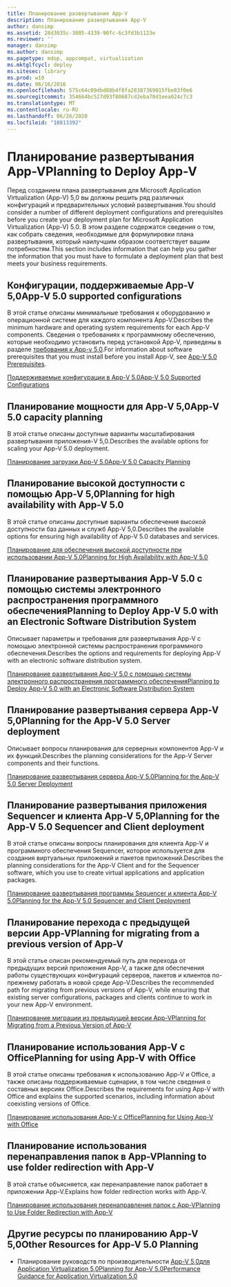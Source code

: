 ```yaml
---
title: Планирование развертывания App-V
description: Планирование развертывания App-V
author: dansimp
ms.assetid: 28d3035c-3805-4339-90fc-6c3fd3b1123e
ms.reviewer: ''
manager: dansimp
ms.author: dansimp
ms.pagetype: mdop, appcompat, virtualization
ms.mktglfcycl: deploy
ms.sitesec: library
ms.prod: w10
ms.date: 06/16/2016
ms.openlocfilehash: 575c64c09dbd88b4f8fa28387369015fbe83f0e6
ms.sourcegitcommit: 354664bc527d93f80687cd2eba70d1eea024c7c3
ms.translationtype: MT
ms.contentlocale: ru-RU
ms.lasthandoff: 06/26/2020
ms.locfileid: "10813392"
---
```

# <span data-ttu-id="2bf9f-103">Планирование развертывания App-V</span><span class="sxs-lookup"><span data-stu-id="2bf9f-103">Planning to Deploy App-V</span></span>


<span data-ttu-id="2bf9f-104">Перед созданием плана развертывания для Microsoft Application Virtualization (App-V) 5,0 вы должны решить ряд различных конфигураций и предварительных условий развертывания.</span><span class="sxs-lookup"><span data-stu-id="2bf9f-104">You should consider a number of different deployment configurations and prerequisites before you create your deployment plan for Microsoft Application Virtualization (App-V) 5.0.</span></span> <span data-ttu-id="2bf9f-105">В этом разделе содержатся сведения о том, как собрать сведения, необходимые для формулировки плана развертывания, который наилучшим образом соответствует вашим потребностям.</span><span class="sxs-lookup"><span data-stu-id="2bf9f-105">This section includes information that can help you gather the information that you must have to formulate a deployment plan that best meets your business requirements.</span></span>

## <a href="" id="---------app-v-5-0-supported-configurations"></a> <span data-ttu-id="2bf9f-106">Конфигурации, поддерживаемые App-V 5,0</span><span class="sxs-lookup"><span data-stu-id="2bf9f-106">App-V 5.0 supported configurations</span></span>


<span data-ttu-id="2bf9f-107">В этой статье описаны минимальные требования к оборудованию и операционной системе для каждого компонента App-V.</span><span class="sxs-lookup"><span data-stu-id="2bf9f-107">Describes the minimum hardware and operating system requirements for each App-V components.</span></span> <span data-ttu-id="2bf9f-108">Сведения о требованиях к программному обеспечению, которые необходимо установить перед установкой App-V, приведены в разделе [требования к App-v 5,0](app-v-50-prerequisites.md).</span><span class="sxs-lookup"><span data-stu-id="2bf9f-108">For information about software prerequisites that you must install before you install App-V, see [App-V 5.0 Prerequisites](app-v-50-prerequisites.md).</span></span>

[<span data-ttu-id="2bf9f-109">Поддерживаемые конфигурации в App-V 5.0</span><span class="sxs-lookup"><span data-stu-id="2bf9f-109">App-V 5.0 Supported Configurations</span></span>](app-v-50-supported-configurations.md)

## <span data-ttu-id="2bf9f-110">Планирование мощности для App-V 5,0</span><span class="sxs-lookup"><span data-stu-id="2bf9f-110">App-V 5.0 capacity planning</span></span>


<span data-ttu-id="2bf9f-111">В этой статье описаны доступные варианты масштабирования развертывания приложения-V 5,0.</span><span class="sxs-lookup"><span data-stu-id="2bf9f-111">Describes the available options for scaling your App-V 5.0 deployment.</span></span>

[<span data-ttu-id="2bf9f-112">Планирование загрузки App-V 5.0</span><span class="sxs-lookup"><span data-stu-id="2bf9f-112">App-V 5.0 Capacity Planning</span></span>](app-v-50-capacity-planning.md)

## <span data-ttu-id="2bf9f-113">Планирование высокой доступности с помощью App-V 5,0</span><span class="sxs-lookup"><span data-stu-id="2bf9f-113">Planning for high availability with App-V 5.0</span></span>


<span data-ttu-id="2bf9f-114">В этой статье описаны доступные варианты обеспечения высокой доступности баз данных и служб App-V 5,0.</span><span class="sxs-lookup"><span data-stu-id="2bf9f-114">Describes the available options for ensuring high availability of App-V 5.0 databases and services.</span></span>

[<span data-ttu-id="2bf9f-115">Планирование для обеспечения высокой доступности при использовании App-V 5.0</span><span class="sxs-lookup"><span data-stu-id="2bf9f-115">Planning for High Availability with App-V 5.0</span></span>](planning-for-high-availability-with-app-v-50.md)

## <span data-ttu-id="2bf9f-116">Планирование развертывания App-V 5.0 с помощью системы электронного распространения программного обеспечения</span><span class="sxs-lookup"><span data-stu-id="2bf9f-116">Planning to Deploy App-V 5.0 with an Electronic Software Distribution System</span></span>


<span data-ttu-id="2bf9f-117">Описывает параметры и требования для развертывания App-V с помощью электронной системы распространения программного обеспечения.</span><span class="sxs-lookup"><span data-stu-id="2bf9f-117">Describes the options and requirements for deploying App-V with an electronic software distribution system.</span></span>

[<span data-ttu-id="2bf9f-118">Планирование развертывания App-V 5.0 с помощью системы электронного распространения программного обеспечения</span><span class="sxs-lookup"><span data-stu-id="2bf9f-118">Planning to Deploy App-V 5.0 with an Electronic Software Distribution System</span></span>](planning-to-deploy-app-v-50-with-an-electronic-software-distribution-system.md)

## <span data-ttu-id="2bf9f-119">Планирование развертывания сервера App-V 5,0</span><span class="sxs-lookup"><span data-stu-id="2bf9f-119">Planning for the App-V 5.0 Server deployment</span></span>


<span data-ttu-id="2bf9f-120">Описывает вопросы планирования для серверных компонентов App-V и их функций.</span><span class="sxs-lookup"><span data-stu-id="2bf9f-120">Describes the planning considerations for the App-V Server components and their functions.</span></span>

[<span data-ttu-id="2bf9f-121">Планирование развертывания сервера App-V 5.0</span><span class="sxs-lookup"><span data-stu-id="2bf9f-121">Planning for the App-V 5.0 Server Deployment</span></span>](planning-for-the-app-v-50-server-deployment.md)

## <span data-ttu-id="2bf9f-122">Планирование развертывания приложения Sequencer и клиента App-V 5,0</span><span class="sxs-lookup"><span data-stu-id="2bf9f-122">Planning for the App-V 5.0 Sequencer and Client deployment</span></span>


<span data-ttu-id="2bf9f-123">В этой статье описаны вопросы планирования для клиента App-V и программного обеспечения Sequencer, которое используется для создания виртуальных приложений и пакетов приложений.</span><span class="sxs-lookup"><span data-stu-id="2bf9f-123">Describes the planning considerations for the App-V Client and for the Sequencer software, which you use to create virtual applications and application packages.</span></span>

[<span data-ttu-id="2bf9f-124">Планирование развертывания программы Sequencer и клиента App-V 5.0</span><span class="sxs-lookup"><span data-stu-id="2bf9f-124">Planning for the App-V 5.0 Sequencer and Client Deployment</span></span>](planning-for-the-app-v-50-sequencer-and-client-deployment.md)

## <span data-ttu-id="2bf9f-125">Планирование перехода с предыдущей версии App-V</span><span class="sxs-lookup"><span data-stu-id="2bf9f-125">Planning for migrating from a previous version of App-V</span></span>


<span data-ttu-id="2bf9f-126">В этой статье описан рекомендуемый путь для перехода от предыдущих версий приложения App-V, а также для обеспечения работы существующих конфигураций серверов, пакетов и клиентов по-прежнему работать в новой среде App-V.</span><span class="sxs-lookup"><span data-stu-id="2bf9f-126">Describes the recommended path for migrating from previous versions of App-V, while ensuring that existing server configurations, packages and clients continue to work in your new App-V environment.</span></span>

[<span data-ttu-id="2bf9f-127">Планирование миграции из предыдущей версии App-V</span><span class="sxs-lookup"><span data-stu-id="2bf9f-127">Planning for Migrating from a Previous Version of App-V</span></span>](planning-for-migrating-from-a-previous-version-of-app-v.md)

## <span data-ttu-id="2bf9f-128">Планирование использования App-V с Office</span><span class="sxs-lookup"><span data-stu-id="2bf9f-128">Planning for using App-V with Office</span></span>


<span data-ttu-id="2bf9f-129">В этой статье описаны требования к использованию App-V и Office, а также описаны поддерживаемые сценарии, в том числе сведения о составных версиях Office.</span><span class="sxs-lookup"><span data-stu-id="2bf9f-129">Describes the requirements for using App-V with Office and explains the supported scenarios, including information about coexisting versions of Office.</span></span>

[<span data-ttu-id="2bf9f-130">Планирование использования App-V с Office</span><span class="sxs-lookup"><span data-stu-id="2bf9f-130">Planning for Using App-V with Office</span></span>](planning-for-using-app-v-with-office.md)

## <span data-ttu-id="2bf9f-131">Планирование использования перенаправления папок в App-V</span><span class="sxs-lookup"><span data-stu-id="2bf9f-131">Planning to use folder redirection with App-V</span></span>


<span data-ttu-id="2bf9f-132">В этой статье объясняется, как перенаправление папок работает в приложении App-V.</span><span class="sxs-lookup"><span data-stu-id="2bf9f-132">Explains how folder redirection works with App-V.</span></span>

[<span data-ttu-id="2bf9f-133">Планирование использования перенаправления папок с App-V</span><span class="sxs-lookup"><span data-stu-id="2bf9f-133">Planning to Use Folder Redirection with App-V</span></span>](planning-to-use-folder-redirection-with-app-v.md)

## <a href="" id="other-resources-for-app-v-5-0-planning-"></a><span data-ttu-id="2bf9f-134">Другие ресурсы по планированию App-V 5,0</span><span class="sxs-lookup"><span data-stu-id="2bf9f-134">Other Resources for App-V 5.0 Planning</span></span>


-   <span data-ttu-id="2bf9f-135">Планирование руководств по производительности [App-V 5,0](planning-for-app-v-50-rc.md)[для Application Virtualization 5,0](performance-guidance-for-application-virtualization-50.md)</span><span class="sxs-lookup"><span data-stu-id="2bf9f-135">[Planning for App-V 5.0](planning-for-app-v-50-rc.md)[Performance Guidance for Application Virtualization 5.0](performance-guidance-for-application-virtualization-50.md)</span></span>

 

 





